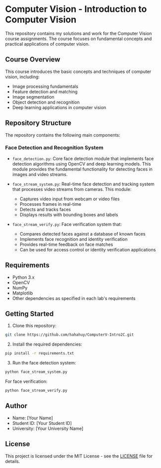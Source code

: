 # Computer Vision - Introduction to Computer Vision

This repository contains my solutions and work for the Computer Vision course assignments. The course focuses on fundamental concepts and practical applications of computer vision.

## Course Overview
This course introduces the basic concepts and techniques of computer vision, including:
- Image processing fundamentals
- Feature detection and matching
- Image segmentation
- Object detection and recognition
- Deep learning applications in computer vision

## Repository Structure
The repository contains the following main components:

### Face Detection and Recognition System
- `face_detection.py`: Core face detection module that implements face detection algorithms using OpenCV and deep learning models. This module provides the fundamental functionality for detecting faces in images and video streams.

- `face_stream_system.py`: Real-time face detection and tracking system that processes video streams from cameras. This module:
  - Captures video input from webcam or video files
  - Processes frames in real-time
  - Detects and tracks faces
  - Displays results with bounding boxes and labels

- `face_stream_verify.py`: Face verification system that:
  - Compares detected faces against a database of known faces
  - Implements face recognition and identity verification
  - Provides real-time feedback on face matches
  - Can be used for access control or identity verification applications

## Requirements
- Python 3.x
- OpenCV
- NumPy
- Matplotlib
- Other dependencies as specified in each lab's requirements

## Getting Started
1. Clone this repository:
```bash
git clone https://github.com/hahahuy/ComputerV-Intro2C.git
```

2. Install the required dependencies:
```bash
pip install -r requirements.txt
```

3. Run the face detection system:
```bash
python face_stream_system.py
```

For face verification:
```bash
python face_stream_verify.py
```

## Author
- Name: [Your Name]
- Student ID: [Your Student ID]
- University: [Your University Name]

## License
This project is licensed under the MIT License - see the [LICENSE](LICENSE) file for details. 